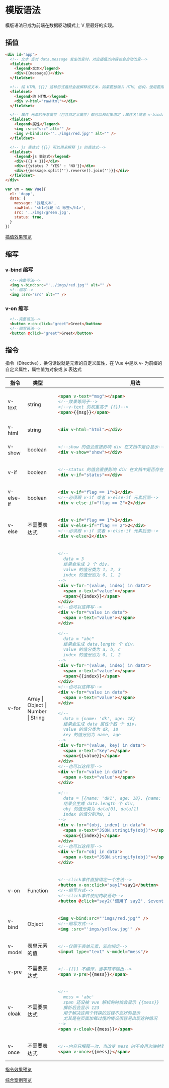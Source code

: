# 模版语法
模版语法已成为前端在数据驱动模式上 V 层最好的实现。

## 插值
``` html
<div id="app">
  <!-- 文本 当对 data.message 发生改变时，对应插值的内容也会自动改变-->
  <fieldset>
    <legend>文本</legend>
    <div>{{message}}</div>
  </fieldset>

  <!-- 纯 HTML {{}} 这种形式最终会被解释成文本，如果要想输入 HTML 结构，使用要用到 v-html="对象"-->
  <fieldset>
    <legend>纯 HTML</legend>
    <div v-html="rawHtml"></div>
  </fieldset>		

  <!-- 属性 元素的任意属性（包含自定义属性）都可以和对象绑定 :属性名(或者 v-bind:属性名)=“对象”-->
  <fieldset>
    <legend>属性</legend>
    <img :src="src" alt="" />
    <img v-bind:src="'../imgs/red.jpg'" alt="" />
  </fieldset>	

  <!-- js 表达式 {{}} 可以用来解释 js 的表达式-->
  <fieldset>
    <legend>js 表达式</legend>
    <div>{{1 + 1}}</div>
    <div>{{status ? 'YES' : 'NO'}}</div>
    <div>{{message.split('').reverse().join('')}}</div>
  </fieldset>	
</div>
```

``` javascript
var vm = new Vue({
  el: '#app',
  data: {
    message: '我是文本',
    rawHtml: '<h1>我是 h1 标签</h1>',
    src: '../imgs/green.jpg',
    status: true,
  }
})
```
[插值效果预览](https://github.com/wscats/vue-erp/VueBasic/TemplateSyntax/Interpolations.html)

## 缩写
### v-bind 缩写
``` html
  <!--完整写法-->
  <img v-bind:src="'../imgs/red.jpg'" alt="" />
  <!--缩写-->
  <img :src="src" alt="" />
```
### v-on 缩写
``` html
  <!--完整语法-->
  <button v-on:click="greet">Greet</button>
  <!--缩写语法-->
  <button @click="greet">Greet</button>  
```

## 指令
指令（Directive），换句话说就是元素的自定义属性，在 Vue 中是以 v- 为前缀的自定义属性，属性值为对象或 js 表达式

<table>
  <thead>
    <tr>
      <th>指令</th><th>类型</th><th>用法</th>
    </tr>
  </thead>
  <tbody>
    <tr><td>v-text</td><td>string</td><td><!--v-text-->
      
  ``` html
    <span v-text="msg"></span>
    <!--效果等同于-->
    <!--v-text 的权重高于 {{}}-->
    <span>{{msg}}</span>
  ```
  
   </td></tr>
    <tr><td>v-html</td><td>string</td><td><!--v-html-->
      
  ``` html
    <div v-html="html"></div>
  ```
  
   </td></tr> 
    <tr><td>v-show</td><td>boolean</td><td><!--v-show-->
      
  ``` html
    <!--show 的值会直接影响 div 在文档中是否显示-->
    <div v-show="show"></div>
  ```
  
   </td></tr>    
    <tr><td>v-if</td><td>boolean</td><td><!--v-if-->
      
  ``` html
    <!--status 的值会直接影响 div 在文档中是否存在-->
    <div v-if="status"></div>
  ```
  
   </td></tr>
    <tr><td>v-else-if</td><td>boolean</td><td><!--v-else-if-->
      
  ``` html
    <div v-if="flag == 1">1</div>
    <!--必须跟 v-if 或者 v-else-if 元素后面-->
    <div v-else-if="flag == 2">2</div>
  ```
  
   </td></tr>      
    <tr><td>v-else</td><td>不需要表达式</td><td><!--v-else-->
      
  ``` html
    <div v-if="flag == 1">1</div>
    <div v-else-if="flag == 2">2</div>
    <!--必须跟 v-if 或者 v-else-if 元素后面-->
    <div v-else>2</div>
  ```
  
   </td></tr>    
    <tr><td>v-for</td><td>Array | Object | Number | String</td><td><!--v-for-->
      
  ``` html
    <!--
      data = 3 
      结果会生成 3 个 div，
      value 的值分类为 1, 2, 3 
      index 的值分别为 0, 1, 2
    -->
    <div v-for="(value, index) in data">
      <span v-text="value"></span>
      <span>{{index}}</span>
    </div>
    <!--也可以这样写-->
    <div v-for="value in data">
      <span v-text="value"></span>
    </div>

    <!--
      data = "abc" 
      结果会生成 data.length 个 div，
      value 的值分类为 a, b, c 
      index 的值分别为 0, 1, 2
    -->
    <div v-for="(value, index) in data">
      <span v-text="value"></span>
      <span>{{index}}</span>
    </div>   
    <!--也可以这样写-->
    <div v-for="value in data">
      <span v-text="value"></span>
    </div>

    <!--
      data = {name: 'dk', age: 18} 
      结果会生成 data 属性个数 个 div，
      value 的值分类为 dk, 18 
      key 的值分别为 name, age
    -->
    <div v-for="(value, key) in data">
      <span v-text="key"></span>
      <span>{{value}}</span>
    </div>
    <!--也可以这样写-->
    <div v-for="value in data">
      <span v-text="value"></span>
    </div>

    <!--
      data = [{name: 'dk1', age: 18}, {name: 'dk2', age: 20}] 
      结果会生成 data.length 个 div，
      obj 的值分类为 data[0], data[1] 
      index 的值分别为0, 1
    -->
    <div v-for="(obj, index) in data">
      <span v-text="JSON.stringify(obj)"></span>
      <span>{{index}}</span>
    </div>    
    <!--也可以这样写-->
    <div v-for="obj in data">
      <span v-text="JSON.stringify(obj)"></span>
    </div>    
  ```
  
   </td></tr> 
    <tr><td>v-on</td><td>Function</td><td><!--v-on-->
      
  ``` html
    <!--click事件直接绑定一个方法-->
    <button v-on:click="say1">say1</button>
    <!--缩写方式-->
    <!--click事件使用内联语句-->
    <button @click="say2('调用了 say2', $event)">say2</button>     
  ```
  
   </td></tr> 
       <tr><td>v-bind</td><td>Object</td><td><!--v-bind-->
      
  ``` html
    <img v-bind:src="'imgs/red.jpg'" />
    <!--缩写方式-->
    <img :src="'imgs/yellow.jpg'" />
  ```
  
   </td></tr>    
      <tr><td>v-model</td><td>表单元素的值</td><td><!--v-model-->
      
  ``` html
    <!--仅限于表单元素，双向绑定-->
    <input type="text" v-model="mess"/>
  ```
  
   </td></tr>  
      <tr><td>v-pre</td><td>不需要表达式</td><td><!--v-pre-->
      
  ``` html
    <!--{{}} 不编译，当字符串输出-->
    <span v-pre>{{mess}}</span>
  ```
  
   </td></tr>  
      <tr><td>v-cloak</td><td>不需要表达式</td><td><!--v-cloak-->
      
  ``` html
    <!--
      mess = 'abc'
      span 还没被 vue 解析的时候会显示 {{mess}}
      解析后会显示 123
      用于解决这两个转换的过程不友好的显示
      尤其是在页面加载过慢的情况很容易出现这种情况
    -->
    <span v-cloak>{{mess}}</span>
  ```
  
   </td></tr>     
      <tr><td>v-once</td><td>不需要表达式</td><td><!--v-once-->
      
  ``` html
    <!--内容只解释一次，当改变 mess 时不会再次映射到 span-->
    <span v-once>{{mess}}</span>
  ```
  
   </td></tr>              
  </tbody>
</table>

[指令效果预览](https://github.com/wscats/vue-erp/VueBasic/TemplateSyntax/Directives.html)

[综合案例预览](https://github.com/wscats/vue-erp/VueBasic/TemplateSyntax/Example.html)